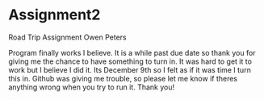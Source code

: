 # Assignment2
Road Trip Assignment
Owen Peters

Program finally works I believe. It is a while past due date so thank you for giving me the chance to have something to turn in.
It was hard to get it to work but I believe I did it. Its December 9th so I felt as if it was time I turn this in.
Github was giving me trouble, so please let me know if theres anything wrong when you try to run it. Thank you!
